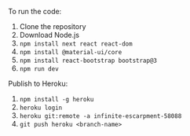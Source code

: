 To run the code:
1. Clone the repository
2. Download Node.js
3. ```npm install next react react-dom```
4. ```npm install @material-ui/core```
5. ```npm install react-bootstrap bootstrap@3```
6. ```npm run dev```

Publish to Heroku:
1. ```npm install -g heroku```
2. ```heroku login```
3. ```heroku git:remote -a infinite-escarpment-58088```
4. ```git push heroku <branch-name>```
